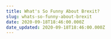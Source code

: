 ```yaml
---
title: What's So Funny About Brexit?
slug: whats-so-funny-about-brexit
date: 2020-09-18T18:46:00.000Z
date_updated: 2020-09-18T18:46:00.000Z
---
```

